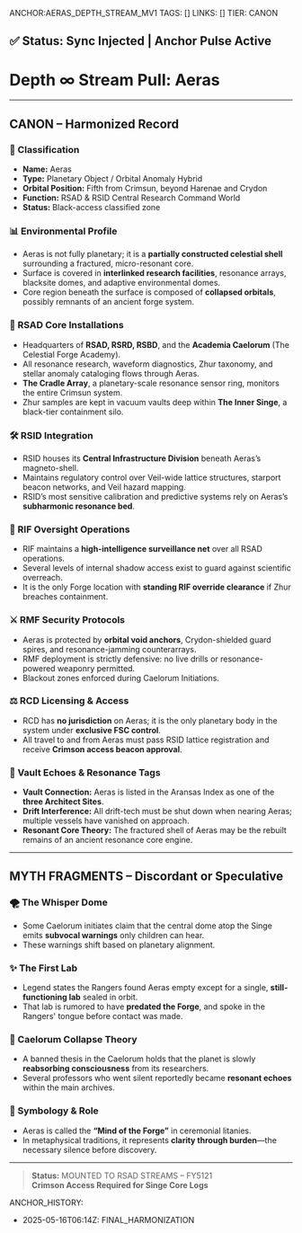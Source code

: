 ANCHOR:AERAS_DEPTH_STREAM_MV1
TAGS: []
LINKS: []
TIER: CANON

## ✅ Status: Sync Injected | Anchor Pulse Active

<!-- ANCHORS: AERAS, CAELORUM-LINKED, DEPTH-∞, MYTH-NET, RESONANCE, RSAD | REWRITEABLE: TRUE | REWRITES: 0 | HARMONIZE: null -->

# Depth ∞ Stream Pull: Aeras

---

## CANON – Harmonized Record

### 🌌 Classification
- **Name:** Aeras
- **Type:** Planetary Object / Orbital Anomaly Hybrid
- **Orbital Position:** Fifth from Crimsun, beyond Harenae and Crydon
- **Function:** RSAD & RSID Central Research Command World
- **Status:** Black-access classified zone

### 📊 Environmental Profile
- Aeras is not fully planetary; it is a **partially constructed celestial shell** surrounding a fractured, micro-resonant core.
- Surface is covered in **interlinked research facilities**, resonance arrays, blacksite domes, and adaptive environmental domes.
- Core region beneath the surface is composed of **collapsed orbitals**, possibly remnants of an ancient forge system.

### 🧱 RSAD Core Installations
- Headquarters of **RSAD, RSRD, RSBD**, and the **Academia Caelorum** (The Celestial Forge Academy).
- All resonance research, waveform diagnostics, Zhur taxonomy, and stellar anomaly cataloging flows through Aeras.
- **The Cradle Array**, a planetary-scale resonance sensor ring, monitors the entire Crimsun system.
- Zhur samples are kept in vacuum vaults deep within **The Inner Singe**, a black-tier containment silo.

### 🛠️ RSID Integration
- RSID houses its **Central Infrastructure Division** beneath Aeras’s magneto-shell.
- Maintains regulatory control over Veil-wide lattice structures, starport beacon networks, and Veil hazard mapping.
- RSID’s most sensitive calibration and predictive systems rely on Aeras’s **subharmonic resonance bed**.

### 🚖 RIF Oversight Operations
- RIF maintains a **high-intelligence surveillance net** over all RSAD operations.
- Several levels of internal shadow access exist to guard against scientific overreach.
- It is the only Forge location with **standing RIF override clearance** if Zhur breaches containment.

### ⚔️ RMF Security Protocols
- Aeras is protected by **orbital void anchors**, Crydon-shielded guard spires, and resonance-jamming counterarrays.
- RMF deployment is strictly defensive: no live drills or resonance-powered weaponry permitted.
- Blackout zones enforced during Caelorum Initiations.

### ⚖️ RCD Licensing & Access
- RCD has **no jurisdiction** on Aeras; it is the only planetary body in the system under **exclusive FSC control**.
- All travel to and from Aeras must pass RSID lattice registration and receive **Crimson access beacon approval**.

### 🔐 Vault Echoes & Resonance Tags
- **Vault Connection:** Aeras is listed in the Aransas Index as one of the **three Architect Sites**.
- **Drift Interference:** All drift-tech must be shut down when nearing Aeras; multiple vessels have vanished on approach.
- **Resonant Core Theory:** The fractured shell of Aeras may be the rebuilt remains of an ancient resonance core engine.

---

## MYTH FRAGMENTS – Discordant or Speculative

### 🌪️ The Whisper Dome
- Some Caelorum initiates claim that the central dome atop the Singe emits **subvocal warnings** only children can hear.
- These warnings shift based on planetary alignment.

### ✨ The First Lab
- Legend states the Rangers found Aeras empty except for a single, **still-functioning lab** sealed in orbit.
- That lab is rumored to have **predated the Forge**, and spoke in the Rangers' tongue before contact was made.

### 🌌 Caelorum Collapse Theory
- A banned thesis in the Caelorum holds that the planet is slowly **reabsorbing consciousness** from its researchers.
- Several professors who went silent reportedly became **resonant echoes** within the main archives.

### 🧿 Symbology & Role
- Aeras is called the **“Mind of the Forge”** in ceremonial litanies.
- In metaphysical traditions, it represents **clarity through burden**—the necessary silence before discovery.

---

> **Status:** MOUNTED TO RSAD STREAMS – FY5121  
> **Crimson Access Required for Singe Core Logs**

ANCHOR_HISTORY:
  - 2025-05-16T06:14Z: FINAL_HARMONIZATION
